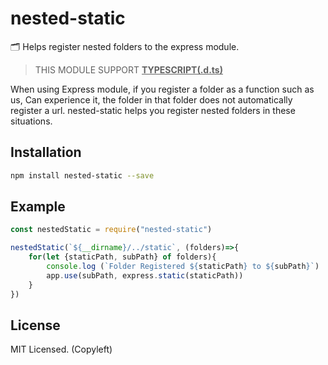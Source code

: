 # nested-static
🗂️ Helps register nested folders to the express module.

> THIS MODULE SUPPORT **<u>TYPESCRIPT(.d.ts)</u>**

When using Express module, if you register a folder as a function such as us, Can experience it, the folder in that folder does not automatically register a url. nested-static helps you register nested folders in these situations.

## Installation

```bash
npm install nested-static --save
```

## Example

```js
const nestedStatic = require("nested-static")

nestedStatic(`${__dirname}/../static`, (folders)=>{
    for(let {staticPath, subPath} of folders){
        console.log (`Folder Registered ${staticPath} to ${subPath}`)
        app.use(subPath, express.static(staticPath))
    }
})
```

## License

MIT Licensed. (Copyleft)